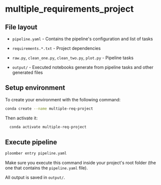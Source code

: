 # multiple_requirements_project

## File layout

* `pipeline.yaml` - Contains the pipeline's configuration and list of tasks

* `requirements.*.txt` - Project dependencies

* `raw.py`, `clean_one.py`, `clean_two.py`, `plot.py` - Pipeline tasks
* `output/` - Executed notebooks generate from pipeline tasks and other generated files




## Setup environment

To create your environment with the following command:

```sh
conda create --name multiple-req-project
```
Then activate it:

```sh
  conda activate multiple-req-project
```


## Execute pipeline

```sh
ploomber entry pipeline.yaml
```

Make sure you execute this command inside your project's root folder (the one that contains the `pipeline.yaml` file).

All output is saved in `output/`.